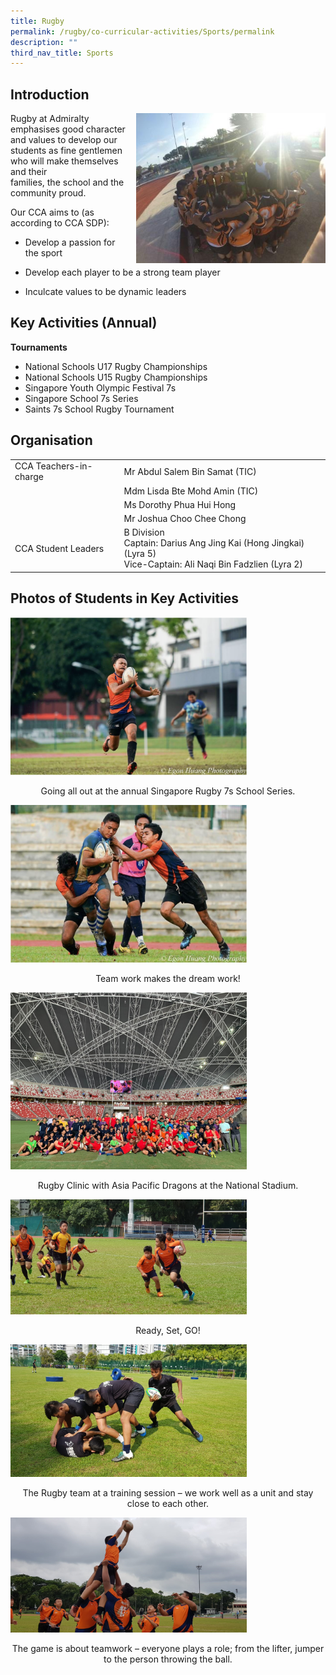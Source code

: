 ```yaml
---
title: Rugby
permalink: /rugby/co-curricular-activities/Sports/permalink
description: ""
third_nav_title: Sports
---
```

Introduction
------------

<img src="/images/r1.jpg" style="width:303px;height:240px;margin-left:15px;" align = "right">

Rugby at Admiralty emphasises good character and values to develop our students as fine gentlemen who will make themselves and their families, the school and the community proud. 

  

Our CCA aims to (as according to CCA SDP):

*   Develop a passion for the sport  
    
*   Develop each player to be a strong team player  
    
*   Inculcate values to be dynamic leaders  
    

Key Activities (Annual)
-----------------------

**Tournaments**  

*   National Schools U17 Rugby Championships
*   National Schools U15 Rugby Championships
*   Singapore Youth Olympic Festival 7s
*   Singapore School 7s Series
*   Saints 7s School Rugby Tournament


Organisation
------------

|  |  |
|---|---|
| CCA Teachers-in-charge | Mr Abdul Salem Bin Samat (TIC) |
|   | Mdm Lisda Bte Mohd Amin (TIC) |
|   | Ms Dorothy Phua Hui Hong |
|   | Mr Joshua Choo Chee Chong |
| CCA Student Leaders<br> | B Division<br>Captain: Darius Ang Jing Kai (Hong Jingkai) (Lyra 5)<br>Vice-Captain: Ali Naqi Bin Fadzlien (Lyra 2)  |



Photos of Students in Key Activities
------------------------------------
<img src="/images/r2.png"
		 style="width:75%">

<p style="text-align: center;">Going all out at the annual Singapore Rugby 7s School Series.</p>

<img src="/images/r3.png"
		 style="width:75%">

<p style="text-align: center;">Team work makes the dream work!</p>

<img src="/images/r4.jpg"
		 style="width:75%">

<p style="text-align: center;">Rugby Clinic with Asia Pacific Dragons at the National Stadium.</p>

<img src="/images/r5.jpg"
		 style="width:75%">

<p style="text-align: center;">Ready, Set, GO!</p>

<img src="/images/r6.jpg"
		 style="width:75%">

<p style="text-align: center;">The Rugby team at a training session – we work well as a unit and stay close to each other.</p>

<img src="/images/r7.jpg"
		 style="width:75%">

<p style="text-align: center;">The game is about teamwork – everyone plays a role; from the lifter, jumper to the person throwing the ball.</p>